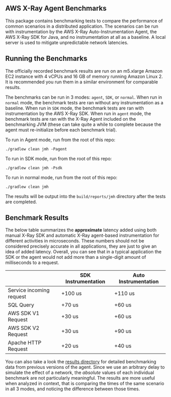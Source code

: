 ## AWS X-Ray Agent Benchmarks

This package contains benchmarking tests to compare the performance of common scenarios in a distributed application. 
The scenarios can be run with instrumentation by the AWS X-Ray Auto-Instrumentation Agent, the AWS X-Ray SDK for Java, 
and no instrumentation at all as a baseline. A local server is used to mitigate unpredictable network latencies.

## Running the Benchmarks

The officially recorded benchmark results are run on an m5.xlarge Amazon EC2 instance with 4 vCPUs and 16 GB
of memory running Amazon Linux 2. It is recommended you run them in a similar environment for comparable results.

The benchmarks can be run in 3 modes: `agent`, `SDK`, or `normal`. When run in `normal` mode, the benchmark tests are ran without
any instrumentation as a baseline. When run in `SDK` mode, the benchmark tests are ran with instrumentation by the AWS X-Ray SDK.
When run in `agent` mode, the benchmark tests are ran with the X-Ray Agent included on the benchmarking JVM (these can take
quite a while to complete because the agent must re-initialize before each benchmark trial). 

To run in Agent mode, run from the root of this repo:

```shell script
./gradlew clean jmh -Pagent
```

To run in SDK mode, run from the root of this repo:

```shell script
./gradlew clean jmh -Psdk
```

To run in normal mode, run from the root of this repo:

```shell script
./gradlew clean jmh
```

The results will be output into the `build/reports/jmh` directory after the tests are completed.

## Benchmark Results

The below table summarizes the **approximate** latency added using both manual X-Ray SDK and automatic
X-Ray agent-based instrumentation for different activities in microseconds. These numbers should not be
considered precisely accurate in all applications, they are just to give an idea of added latency.
Overall, you can see that in a typical application the SDK or the agent would not add more than a single-digit
amount of milliseconds to a request.

|                          | SDK Instrumentation | Auto Instrumentation |
|--------------------------|---------------------|----------------------|
| Service incoming request | +100 us             | +110 us              |
| SQL Query                | +70 us              | +60 us               |
| AWS SDK V1 Request       | +30 us              | +60 us               |
| AWS SDK V2 Request       | +30 us              | +90 us               |
| Apache HTTP Request      | +20 us              | +40 us               |

You can  also take a look the [results directory](https://github.com/aws/aws-xray-java-agent/tree/main/aws-xray-agent-benchmark/results)
for detailed benchmarking data from previous versions of the agent. Since we use an arbitrary delay to simulate the effect
of a network, the *absolute* values of each individual benchmark are not particularly meaningful. The results are more
useful when analyzed in context, that is comparing the times of the same scenario in all 3 modes, and noticing
the difference between those times.

